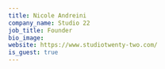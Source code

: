 ```yaml
---
title: Nicole Andreini
company_name: Studio 22
job_title: Founder
bio_image:
website: https://www.studiotwenty-two.com/
is_guest: true
---
```

